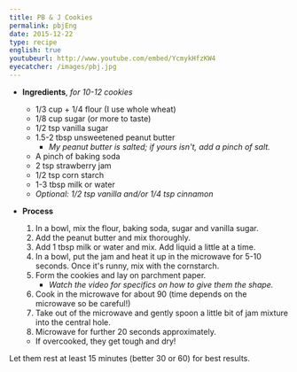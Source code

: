 ```yaml
---
title: PB & J Cookies
permalink: pbjEng
date: 2015-12-22
type: recipe
english: true
youtubeurl: http://www.youtube.com/embed/YcmykHfzKW4
eyecatcher: /images/pbj.jpg
---
```



* **Ingredients**, _for 10-12 cookies_
  * 1/3 cup + 1/4 flour (I use whole wheat)
  * 1/8 cup sugar (or more to taste)
  * 1/2 tsp vanilla sugar
  * 1.5-2 tbsp unsweetened peanut butter
     - _My peanut butter is salted; if yours isn't, add a pinch of salt._
  * A pinch of baking soda
  * 2 tsp strawberry jam
  * 1/2 tsp corn starch
  * 1-3 tbsp milk or water
  * _Optional: 1/2 tsp vanilla and/or 1/4 tsp cinnamon_
 

* **Process**
  1. In a bowl, mix the flour, baking soda, sugar and vanilla sugar.
  2. Add the peanut butter and mix thoroughly.
  3. Add 1 tbsp milk or water and mix. Add liquid a little at a time.
  4. In a bowl, put the jam and heat it up in the microwave for 5-10 seconds. Once it's runny, mix with the cornstarch.
  5. Form the cookies and lay on parchment paper.
     - _Watch the video for specifics on how to give them the shape._
  6. Cook in the microwave for about 90 (time depends on the microwave so be careful!)
  7. Take out of the microwave and gently spoon a little bit of jam mixture into the central hole. 
  8. Microwave for further 20 seconds approximately. 
    * If overcooked, they get tough and dry! 

Let them rest at least 15 minutes (better 30 or 60) for best results. 
